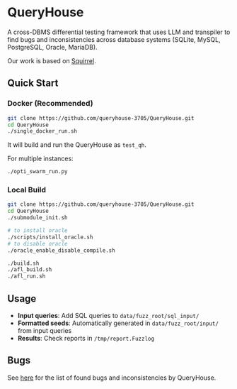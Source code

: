 # QueryHouse

A cross-DBMS differential testing framework that uses LLM and transpiler to find bugs and inconsistencies across database systems (SQLite, MySQL, PostgreSQL, Oracle, MariaDB).

Our work is based on [Squirrel](https://github.com/s3team/Squirrel).

## Quick Start

### Docker (Recommended)
```bash
git clone https://github.com/queryhouse-3705/QueryHouse.git
cd QueryHouse
./single_docker_run.sh
```
It will build and run the QueryHouse as `test_qh`.

For multiple instances:
```bash
./opti_swarm_run.py
```

### Local Build
```bash
git clone https://github.com/queryhouse-3705/QueryHouse.git
cd QueryHouse
./submodule_init.sh

# to install oracle
./scripts/install_oracle.sh
# to disable oracle
./oracle_enable_disable_compile.sh

./build.sh
./afl_build.sh
./afl_run.sh
```

## Usage

- **Input queries**: Add SQL queries to `data/fuzz_root/sql_input/`
- **Formatted seeds**: Automatically generated in `data/fuzz_root/input/` from input queries
- **Results**: Check reports in `/tmp/report.Fuzzlog`

## Bugs

See [here](./docs/BUGLIST.md) for the list of found bugs and inconsistencies by QueryHouse.
